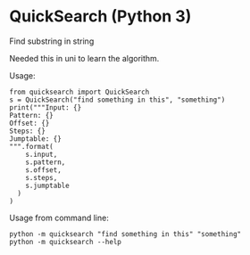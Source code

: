 # QuickSearch (Python 3)
Find substring in string

Needed this in uni to learn the algorithm.

Usage:
```
from quicksearch import QuickSearch
s = QuickSearch("find something in this", "something")
print("""Input: {}
Pattern: {}
Offset: {}
Steps: {}
Jumptable: {}
""".format(
    s.input,
    s.pattern,
    s.offset,
    s.steps,
    s.jumptable
  )
)
```
Usage from command line:

```
python -m quicksearch "find something in this" "something"
python -m quicksearch --help
```
